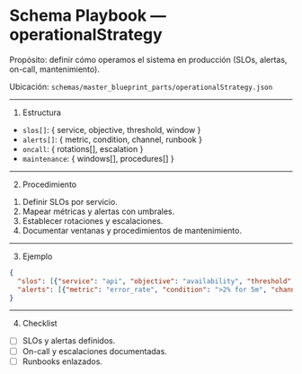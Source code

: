 # Schema Playbook — operationalStrategy

Propósito: definir cómo operamos el sistema en producción (SLOs, alertas, on-call, mantenimiento).

Ubicación: `schemas/master_blueprint_parts/operationalStrategy.json`

---

1) Estructura
- `slos[]`: { service, objective, threshold, window }
- `alerts[]`: { metric, condition, channel, runbook }
- `oncall`: { rotations[], escalation }
- `maintenance`: { windows[], procedures[] }

---

2) Procedimiento
1. Definir SLOs por servicio.
2. Mapear métricas y alertas con umbrales.
3. Establecer rotaciones y escalaciones.
4. Documentar ventanas y procedimientos de mantenimiento.

---

3) Ejemplo
```json
{
  "slos": [{"service": "api", "objective": "availability", "threshold": "99.9%", "window": "30d"}],
  "alerts": [{"metric": "error_rate", "condition": ">2% for 5m", "channel": "slack:#oncall", "runbook": "docs/DOC028-OperationsRunbook.md#errors"}]
}
```

---

4) Checklist
- [ ] SLOs y alertas definidos.
- [ ] On-call y escalaciones documentadas.
- [ ] Runbooks enlazados.
